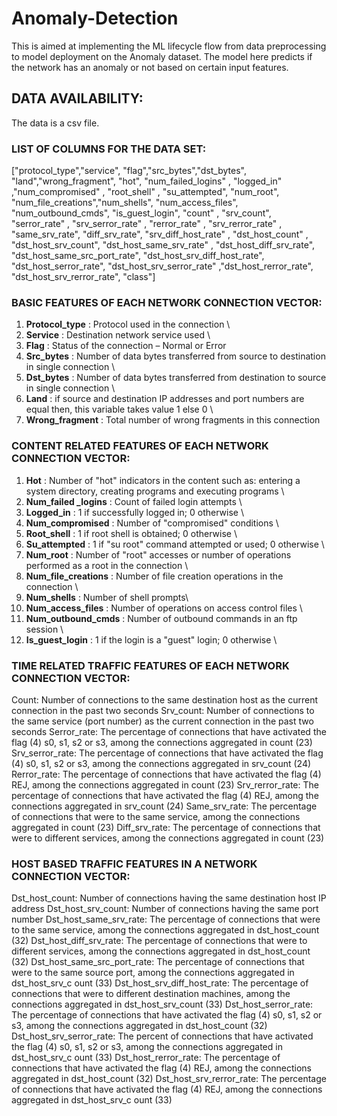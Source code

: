 # Anomaly-Detection

This is aimed at implementing the ML lifecycle flow from data preprocessing to model deployment on the Anomaly dataset. The model here predicts if the network has an anomaly or not based on certain input features.

## DATA AVAILABILITY:

The data is a csv file.

### LIST OF COLUMNS FOR THE DATA SET:

["protocol_type","service", "flag","src_bytes","dst_bytes", "land","wrong_fragment", "hot", "num_failed_logins" , "logged_in" ,"num_compromised" , "root_shell" , "su_attempted", "num_root", "num_file_creations","num_shells", "num_access_files", "num_outbound_cmds", "is_guest_login", "count" , "srv_count", "serror_rate" , "srv_serror_rate" , "rerror_rate" , "srv_rerror_rate" , "same_srv_rate", "diff_srv_rate", "srv_diff_host_rate" , "dst_host_count" , "dst_host_srv_count", "dst_host_same_srv_rate" , "dst_host_diff_srv_rate", "dst_host_same_src_port_rate",
"dst_host_srv_diff_host_rate", "dst_host_serror_rate", "dst_host_srv_serror_rate" ,"dst_host_rerror_rate", "dst_host_srv_rerror_rate", "class"]
                 
### BASIC FEATURES OF EACH NETWORK CONNECTION VECTOR:

1. **Protocol_type** : Protocol used in the connection \
2. **Service** : Destination network service used \
3. **Flag** : Status of the connection – Normal or Error
4. **Src_bytes** : Number of data bytes transferred from source to destination in single connection \
5. **Dst_bytes** : Number of data bytes transferred from destination to source in single connection \
6. **Land** : if source and destination IP addresses and port numbers are equal then, this variable takes value 1 else 0 \
7. **Wrong_fragment** : Total number of wrong fragments in this connection 

### CONTENT RELATED FEATURES OF EACH NETWORK CONNECTION VECTOR:

1. **Hot** : Number of "hot" indicators in the content such as: entering a system directory, creating programs and executing programs \
2. **Num_failed _logins** : Count of failed login attempts \
3. **Logged_in** : 1 if successfully logged in; 0 otherwise \
4. **Num_compromised** : Number of "compromised" conditions \
5. **Root_shell** : 1 if root shell is obtained; 0 otherwise \
6. **Su_attempted** : 1 if "su root" command attempted or used; 0 otherwise \
7. **Num_root** : Number of "root" accesses or number of operations performed as a root in the connection \
8. **Num_file_creations** : Number of file creation operations in the connection \
9. **Num_shells** : Number of shell prompts\
10. **Num_access_files** : Number of operations on access control files \
11. **Num_outbound_cmds** : Number of outbound commands in an ftp session \
12. **Is_guest_login** : 1 if the login is a "guest" login; 0 otherwise \


### TIME RELATED TRAFFIC FEATURES OF EACH NETWORK CONNECTION VECTOR:

Count: Number of connections to the same destination host as the current connection in the past two seconds
Srv_count: Number of connections to the same service (port number) as the current connection in the past two seconds
Serror_rate: The percentage of connections that have activated the flag (4) s0, s1, s2 or s3, among the connections aggregated in count (23)
Srv_serror_rate: The percentage of connections that have activated the flag (4) s0, s1, s2 or s3, among the connections aggregated in srv_count (24)
Rerror_rate: The percentage of connections that have activated the flag (4) REJ, among the connections aggregated in count (23)
Srv_rerror_rate: The percentage of connections that have activated the flag (4) REJ, among the connections aggregated in srv_count (24)
Same_srv_rate: The percentage of connections that were to the same service, among the connections aggregated in count (23)
Diff_srv_rate: The percentage of connections that were to different services, among the connections aggregated in count (23)


### HOST BASED TRAFFIC FEATURES IN A NETWORK CONNECTION VECTOR:
Dst_host_count: Number of connections having the same destination host IP address
Dst_host_srv_count: Number of connections having the same port number
Dst_host_same_srv_rate: The percentage of connections that were to the same service, among the connections aggregated in dst_host_count (32)
Dst_host_diff_srv_rate: The percentage of connections that were to different services, among the connections aggregated in dst_host_count (32)
Dst_host_same_src_port_rate: The percentage of connections that were to the same source port, among the connections aggregated in dst_host_srv_c ount (33)
Dst_host_srv_diff_host_rate: The percentage of connections that were to different destination machines, among the connections aggregated in dst_host_srv_count (33)
Dst_host_serror_rate: The percentage of connections that have activated the flag (4) s0, s1, s2 or s3, among the connections aggregated in dst_host_count (32)
Dst_host_srv_serror_rate: The percent of connections that have activated the flag (4) s0, s1, s2 or s3, among the connections aggregated in dst_host_srv_c ount (33)
Dst_host_rerror_rate: The percentage of connections that have activated the flag (4) REJ, among the connections aggregated in dst_host_count (32)
Dst_host_srv_rerror_rate: The percentage of connections that have activated the flag (4) REJ, among the connections aggregated in dst_host_srv_c ount (33)


